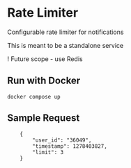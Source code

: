 # Rate Limiter

Configurable rate limiter for notifications

This is meant to be a standalone service

! Future scope - use Redis

## Run with Docker
``` docker compose up ```

## Sample Request

```
    {
        "user_id": "36049",
        "timestamp": 1278403827,
        "limit": 3
    }
```